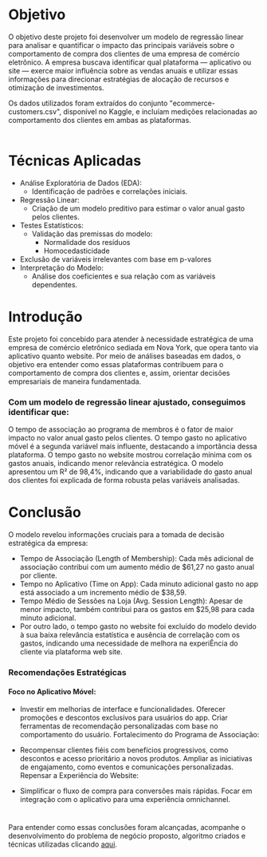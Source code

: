# Objetivo
O objetivo deste projeto foi desenvolver um modelo de regressão linear para analisar e quantificar o impacto das principais variáveis sobre o comportamento de compra dos clientes de uma empresa de comércio eletrônico. A empresa buscava identificar qual plataforma — aplicativo ou site — exerce maior influência sobre as vendas anuais e utilizar essas informações para direcionar estratégias de alocação de recursos e otimização de investimentos.

Os dados utilizados foram extraídos do conjunto "ecommerce-customers.csv", disponível no Kaggle, e incluíam medições relacionadas ao comportamento dos clientes em ambas as plataformas.
<br>
<br>

# Técnicas Aplicadas
* Análise Exploratória de Dados (EDA): 
  * Identificação de padrões e correlações iniciais.
* Regressão Linear: 
  * Criação de um modelo preditivo para estimar o valor anual gasto pelos clientes.
* Testes Estatísticos: 
  * Validação das premissas do modelo:
    * Normalidade dos resíduos
    * Homocedasticidade
* Exclusão de variáveis irrelevantes com base em p-valores
* Interpretação do Modelo: 
  * Análise dos coeficientes e sua relação com as variáveis dependentes.

# Introdução
Este projeto foi concebido para atender à necessidade estratégica de uma empresa de comércio eletrônico sediada em Nova York, que opera tanto via aplicativo quanto website. Por meio de análises baseadas em dados, o objetivo era entender como essas plataformas contribuem para o comportamento de compra dos clientes e, assim, orientar decisões empresariais de maneira fundamentada.

###  Com um modelo de regressão linear ajustado, conseguimos identificar que:

O tempo de associação ao programa de membros é o fator de maior impacto no valor anual gasto pelos clientes.
O tempo gasto no aplicativo móvel é a segunda variável mais influente, destacando a importância dessa plataforma.
O tempo gasto no website mostrou correlação mínima com os gastos anuais, indicando menor relevância estratégica.
O modelo apresentou um R² de 98,4%, indicando que a variabilidade do gasto anual dos clientes foi explicada de forma robusta pelas variáveis analisadas.

# Conclusão
O modelo revelou informações cruciais para a tomada de decisão estratégica da empresa:

* Tempo de Associação (Length of Membership): Cada mês adicional de associação contribui com um aumento médio de $61,27 no gasto anual por cliente.
* Tempo no Aplicativo (Time on App): Cada minuto adicional gasto no app está associado a um incremento médio de $38,59.
* Tempo Médio de Sessões na Loja (Avg. Session Length): Apesar de menor impacto, também contribui para os gastos em $25,98 para cada minuto adicional.
* Por outro lado, o tempo gasto no website foi excluído do modelo devido à sua baixa relevância estatística e ausência de correlação com os gastos, indicando uma necessidade de melhora na experiÊncia do cliente via plataforma web site.

###  Recomendações Estratégicas
#### Foco no Aplicativo Móvel:

* Investir em melhorias de interface e funcionalidades.
Oferecer promoções e descontos exclusivos para usuários do app.
Criar ferramentas de recomendação personalizadas com base no comportamento do usuário.
Fortalecimento do Programa de Associação:

* Recompensar clientes fiéis com benefícios progressivos, como descontos e acesso prioritário a novos produtos.
Ampliar as iniciativas de engajamento, como eventos e comunicações personalizadas.
Repensar a Experiência do Website:

* Simplificar o fluxo de compra para conversões mais rápidas.
Focar em integração com o aplicativo para uma experiência omnichannel.

#

Para entender como essas conclusões foram alcançadas, acompanhe o desenvolvimento do problema de negócio proposto, algoritmo criados e técnicas utilizadas clicando [aqui](https://github.com/p4uloms4ntos/Regressao-Linear-em-dados-de-Ecommerce/blob/main/regressao-linear-projeto.ipynb). 
